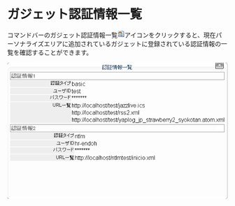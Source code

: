 # ガジェット認証情報一覧

コマンドバーのガジェット認証情報一覧![認証情報アイコン][Credential List icon]アイコンをクリックすると、現在パーソナライズエリアに追加されているガジェットに登録されている認証情報の一覧を確認することができます。

![認証情報一覧の画面][List of Gadget Authentication Information]


[Credential List icon]: ../../images/page_user.gif "認証情報アイコン"
[List of Gadget Authentication Information]: images/command-bar/list-of-gadget-authentication-information.png "認証情報一覧の画面"

